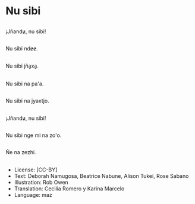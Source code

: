# Nu sibi

##
¡Jñandu̷, nu sibi!

##
Nu sibi nde̷e̷.

##
Nu sibi jña̱xa̱.

##
Nu sibi na pa'a.

##
Nu sibi na jyaxtjo.

##
¡Jñandu̷, nu sibi!

##
Nu sibi nge mi na zo'o.

##
Ñe na zezhi.

##
* License: [CC-BY]
* Text: Deborah Namugosa, Beatrice Nabune, Alison Tukei, Rose Sabano
* Illustration: Rob Owen
* Translation: Cecilia Romero y Karina Marcelo
* Language: maz
